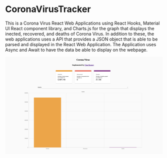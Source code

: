 # CoronaVirusTracker

This is a Corona Virus React Web Applications using React Hooks, Material UI React component library, and Charts.js for the graph that displays the inected, recovered, and deaths of Corona Virus. In addition to these, the web applications uses a API that provides a JSON object that is able to be parsed and displayed in the React Web Application. The Application uses Async and Await to have the data be able to display on the webpage. 

![Screenshot](WebpageScreenshot.png)
